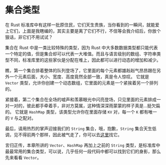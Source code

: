 # 集合类型

在 Rust 标准库中有这样一批原住民，它们天生贵族，当你看到的一瞬间，就能爱上它们，上面是我瞎编的，其实主要是离了它们不行，不信等会我介绍后，你放个狠话，非它们不用试试？

集合在 Rust 中是一类比较特殊的类型，因为 Rust 中大多数数据类型都只能代表一个特定的值，但是集合却可以代表一大堆值。而且与语言级别的数组、字符串类型不同，标准库里的这些家伙是分配在堆上，因此都可以进行动态的增加和减少。

瞧，第一个集合排着整体的队列登场了，它里面的每个元素都雄赳赳气昂昂跟在另外一个元素后面，大小、宽度、高度竟然全部一致，真是令人惊叹。 它就是 `Vector` 类型，允许你创建一个动态数组，它里面的元素是一个紧挨着另一个排列的。

紧接着，第二个集合在全场的嘘声和羡慕眼光中闪亮登场，只见里面的元素排成一对一对的，彼此都手牵着手，非对方莫属，这种情深深雨蒙蒙的样子真是...挺欠扁的。 它就是 `HashMap` 类型，该类型允许你在里面存储 `KV` 对，每一个 `K` 都有唯一的 `V` 与之配对。

最后，请用热烈的掌声迎接我们的 `String` 集合，哦，抱歉，`String` 集合天生低调，见不得前两个那样，因此被气走了，你可以去[这里](basic/compound-type/string-slice)找它。

言归正传，本章所讲的 `Vector`、`HashMap` 再加上之前的 `String` 类型，是标准库中最最常用的集合类型，可以说，几乎任何一段代码中都可以找到它们的身影，那么先来看看 `Vector`。
